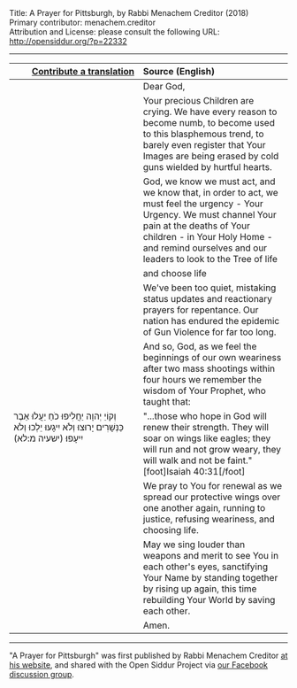 <html>
<head></head>
<body>
Title: A Prayer for Pittsburgh, by Rabbi Menachem Creditor (2018)<br />
Primary contributor: menachem.creditor<br />
Attribution and License: please consult the following URL: <a href="http://opensiddur.org/?p=22332">http://opensiddur.org/?p=22332</a>
<p />
<hr />

<table style="margin-left: auto;margin-right: auto;" class="draggable">
<thead><tr><th id="x" style="text-align: right;"><a href="/contributing/upload/">Contribute a translation</a></th><th style="text-align: left;">Source (English)</th></tr></thead>
<tbody>
<tr><td style="vertical-align:top;" width="46%">
<div class="liturgy"><span lang="he">

</span></div></td>
 
<td style="vertical-align:top;" width="53%">
<div class="english">
Dear God,
</div></td></tr>


<tr><td style="vertical-align:top;" width="46%">
<div class="liturgy"><span lang="he">

</span></div></td>
 
<td style="vertical-align:top;" width="53%">
<div class="english">
Your precious Children are crying.
We have every reason to become numb,
to become used to this blasphemous trend,
to barely even register
that Your Images are being erased
by cold guns wielded by hurtful hearts.
</div></td></tr>


<tr><td style="vertical-align:top;" width="46%">
<div class="liturgy"><span lang="he">

</span></div></td>
 
<td style="vertical-align:top;" width="53%">
<div class="english">
God, we know we must act,
and we know that, in order to act,
we must feel the urgency - Your Urgency.
We must channel Your pain
at the deaths of Your children
- in Your Holy Home -
and remind ourselves and 
our leaders to look to the Tree of life
</div></td></tr>


<tr><td style="vertical-align:top;" width="46%">
<div class="liturgy"><span lang="he">

</span></div></td>
 
<td style="vertical-align:top;" width="53%">
<div class="english">
and 
choose 
life
</div></td></tr>


<tr><td style="vertical-align:top;" width="46%">
<div class="liturgy"><span lang="he">

</span></div></td>
 
<td style="vertical-align:top;" width="53%">
<div class="english">
We've been too quiet,
mistaking status updates and reactionary prayers
for repentance.
Our nation has endured
the epidemic of Gun Violence
for far too long.
</div></td></tr>


<tr><td style="vertical-align:top;" width="46%">
<div class="liturgy"><span lang="he">

</span></div></td>
 
<td style="vertical-align:top;" width="53%">
<div class="english">
And so, God,
as we feel the beginnings of our own weariness
after two mass shootings within four hours
we remember the wisdom of Your Prophet,
who taught that:
</div></td></tr>


<tr><td style="vertical-align:top;" width="46%">
<div class="liturgy"><span lang="he">
וְקוֹיֵ יְהוָה יַחֲלִיפוּ כֹחַ 
יַעֲלוּ אֵבֶר כַּנְּשָׁרִים 
יָרוּצוּ וְלֹא יִיגָעוּ 
יֵלְכוּ וְלֹא יִיעָפוּ׃ <span class="citation">(ישעיה מ:לא)</span>
</span></div></td>
 
<td style="vertical-align:top;" width="53%">
<div class="english">
"...those who hope in God will renew their strength.
They will soar on wings like eagles;
they will run and not grow weary,
they will walk and not be faint."[foot]Isaiah 40:31[/foot]
</div></td></tr>


<tr><td style="vertical-align:top;" width="46%">
<div class="liturgy"><span lang="he">

</span></div></td>
 
<td style="vertical-align:top;" width="53%">
<div class="english">
We pray to You for renewal
as we spread our protective wings over one another again,
running to justice,
refusing weariness,
and choosing life.
</div></td></tr>


<tr><td style="vertical-align:top;" width="46%">
<div class="liturgy"><span lang="he">

</span></div></td>
 
<td style="vertical-align:top;" width="53%">
<div class="english">
May we sing louder than weapons
and merit to see You in each other's eyes,
sanctifying Your Name
by standing together
by rising up again,
this time rebuilding Your World
by saving each other.
</div></td></tr>


<tr><td style="vertical-align:top;" width="46%">
<div class="liturgy"><span lang="he">

</span></div></td>
 
<td style="vertical-align:top;" width="53%">
<div class="english">
Amen.
</div></td></tr>
</tbody></table>

<hr />

"A Prayer for Pittsburgh" was first published by Rabbi Menachem Creditor <a href="https://rabbicreditor.blogspot.com/2018/10/a-prayer-for-pittsburgh.html">at his website</a>, and shared with the Open Siddur Project via <a href="https://www.facebook.com/groups/opensiddur/permalink/10156101029307746/">our Facebook discussion group</a>.

</body>
</html>